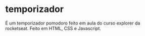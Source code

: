 ﻿# temporizador

 É um temporizador pomodoro feito em aula do curso explorer da rocketseat.
 Feito em HTML, CSS e Javascript. 
